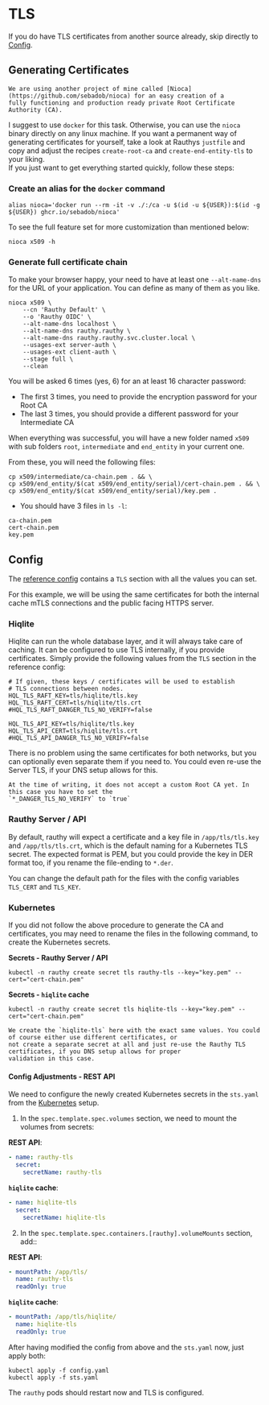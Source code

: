 # TLS

If you do have TLS certificates from another source already, skip directly to [Config](#config).

## Generating Certificates

```admonish hint
We are using another project of mine called [Nioca](https://github.com/sebadob/nioca) for an easy creation of a
fully functioning and production ready private Root Certificate Authority (CA).
```

I suggest to use `docker` for this task. Otherwise, you can use the `nioca` binary directly on any linux machine.
If you want a permanent way of generating certificates for yourself, take a look at Rauthys `justfile` and copy
and adjust the recipes `create-root-ca` and `create-end-entity-tls` to your liking.  
If you just want to get everything started quickly, follow these steps:

### Create an alias for the `docker` command

```
alias nioca='docker run --rm -it -v ./:/ca -u $(id -u ${USER}):$(id -g ${USER}) ghcr.io/sebadob/nioca'
```

To see the full feature set for more customization than mentioned below:

```
nioca x509 -h
```

### Generate full certificate chain

To make your browser happy, your need to have at least one `--alt-name-dns` for the URL of your application.
You can define as many of them as you like.

```
nioca x509 \
    --cn 'Rauthy Default' \
    --o 'Rauthy OIDC' \
    --alt-name-dns localhost \
    --alt-name-dns rauthy.rauthy \
    --alt-name-dns rauthy.rauthy.svc.cluster.local \
    --usages-ext server-auth \
    --usages-ext client-auth \
    --stage full \
    --clean
```

You will be asked 6 times (yes, 6) for an at least 16 character password:

- The first 3 times, you need to provide the encryption password for your Root CA
- The last 3 times, you should provide a different password for your Intermediate CA

When everything was successful, you will have a new folder named `x509` with sub folders `root`, `intermediate`
and `end_entity` in your current one.

From these, you will need the following files:

```
cp x509/intermediate/ca-chain.pem . && \
cp x509/end_entity/$(cat x509/end_entity/serial)/cert-chain.pem . && \
cp x509/end_entity/$(cat x509/end_entity/serial)/key.pem .
```

- You should have 3 files in `ls -l`:

```
ca-chain.pem
cert-chain.pem
key.pem
```

## Config

The [reference config](../config/config.html) contains a `TLS` section with all the values you can set.

For this example, we will be using the same certificates for both the internal cache mTLS connections and the
public facing HTTPS server.

### Hiqlite

Hiqlite can run the whole database layer, and it will always take care of caching. It can be configured to use TLS
internally, if you provide certificates. Simply provide the following values from the `TLS` section in the reference
config:

```
# If given, these keys / certificates will be used to establish
# TLS connections between nodes.
HQL_TLS_RAFT_KEY=tls/hiqlite/tls.key
HQL_TLS_RAFT_CERT=tls/hiqlite/tls.crt
#HQL_TLS_RAFT_DANGER_TLS_NO_VERIFY=false

HQL_TLS_API_KEY=tls/hiqlite/tls.key
HQL_TLS_API_CERT=tls/hiqlite/tls.crt
#HQL_TLS_API_DANGER_TLS_NO_VERIFY=false
```

There is no problem using the same certificates for both networks, but you can optionally even separate them if you need
to. You could even re-use the Server TLS, if your DNS setup allows for this.

```admonish note
At the time of writing, it does not accept a custom Root CA yet. In this case you have to set the 
`*_DANGER_TLS_NO_VERIFY` to `true`
```

### Rauthy Server / API

By default, rauthy will expect a certificate and a key file in `/app/tls/tls.key` and `/app/tls/tls.crt`, which
is the
default naming for a Kubernetes TLS secret. The expected format is PEM, but you could provide the key in DER format too,
if you rename the file-ending to `*.der`.

You can change the default path for the files with the config variables `TLS_CERT` and `TLS_KEY`.

### Kubernetes

If you did not follow the above procedure to generate the CA and certificates, you may need to rename the files in the
following command, to create the Kubernetes secrets.

**Secrets - Rauthy Server / API**

```
kubectl -n rauthy create secret tls rauthy-tls --key="key.pem" --cert="cert-chain.pem"
``` 

**Secrets - `hiqlite` cache**

```
kubectl -n rauthy create secret tls hiqlite-tls --key="key.pem" --cert="cert-chain.pem"
``` 

```admonish notice
We create the `hiqlite-tls` here with the exact same values. You could of course either use different certificates, or
not create a separate secret at all and just re-use the Rauthy TLS certificates, if you DNS setup allows for proper 
validation in this case.
```

#### Config Adjustments - REST API

We need to configure the newly created Kubernetes secrets in the `sts.yaml` from the
[Kubernetes](../getting_started/k8s.md#create-and-apply-the-stateful-set) setup.

1. In the `spec.template.spec.volumes` section, we need to mount the volumes from secrets:

**REST API**:

```yaml
- name: rauthy-tls
  secret:
    secretName: rauthy-tls
```

**`hiqlite` cache**:

```yaml
- name: hiqlite-tls
  secret:
    secretName: hiqlite-tls
```

2. In the `spec.template.spec.containers.[rauthy].volumeMounts` section, add::

**REST API**:

```yaml
- mountPath: /app/tls/
  name: rauthy-tls
  readOnly: true
```

**`hiqlite` cache**:

```yaml
- mountPath: /app/tls/hiqlite/
  name: hiqlite-tls
  readOnly: true
```

After having modified the config from above and the `sts.yaml` now, just apply both:

```
kubectl apply -f config.yaml
kubectl apply -f sts.yaml
```

The `rauthy` pods should restart now and TLS is configured.
